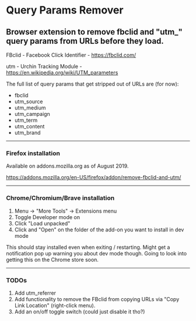 # Query Params Remover
## Browser extension to remove fbclid and "utm_" query params from URLs before they load.

FBclid - Facebook Click Identifier - https://fbclid.com/

utm - Urchin Tracking Module - https://en.wikipedia.org/wiki/UTM_parameters

The full list of query params that get stripped out of URLs are (for now):
- fbclid
- utm_source
- utm_medium 
- utm_campaign
- utm_term
- utm_content
- utm_brand

--- 

### Firefox installation
Available on addons.mozilla.org as of August 2019.

https://addons.mozilla.org/en-US/firefox/addon/remove-fbclid-and-utm/

--- 
### Chrome/Chromium/Brave installation
1. Menu -> "More Tools" -> Extensions menu
2. Toggle Developer mode on
3. Click "Load unpacked"
4. Click and "Open" on the folder of the add-on you want to install in dev mode 

This should stay installed even when exiting / restarting. Might get a notification pop up warning you about dev mode though. 
Going to look into getting this on the Chrome store soon.

---
### TODOs
1. Add utm_referrer
2. Add functionality to remove the FBclid from copying URLs via "Copy Link Location" (right-click menu). 
3. Add an on/off toggle switch (could just disable it tho?)
